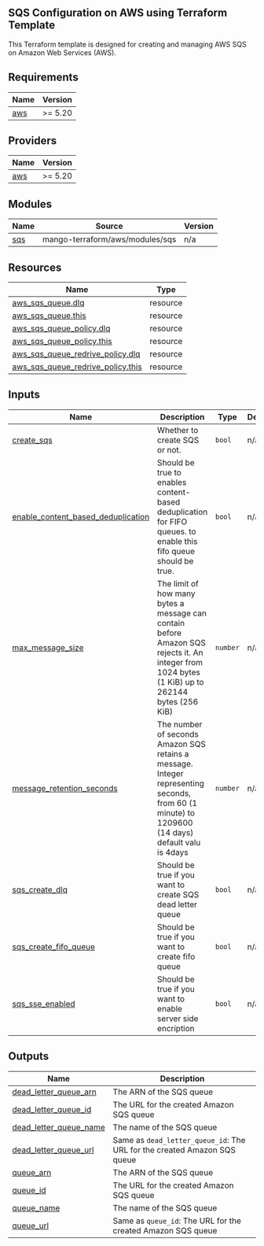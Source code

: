 <!-- BEGIN_TF_DOCS -->
## SQS Configuration on AWS using Terraform Template

This Terraform template is designed for creating and managing AWS SQS on Amazon Web Services (AWS).


## Requirements

| Name | Version |
|------|---------|
| <a name="requirement_aws"></a> [aws](#requirement\_aws) | >= 5.20 |

## Providers

| Name | Version |
|------|---------|
| <a name="provider_aws"></a> [aws](#provider\_aws) | >= 5.20 |


## Modules

| Name | Source | Version |
|------|--------|---------|
| <a name="module_sqs"></a> [sqs](#module\_sqs) | mango-terraform/aws/modules/sqs | n/a |

## Resources

| Name | Type |
|------|------|
| [aws_sqs_queue.dlq](https://registry.terraform.io/providers/hashicorp/aws/latest/docs/resources/sqs_queue) | resource |
| [aws_sqs_queue.this](https://registry.terraform.io/providers/hashicorp/aws/latest/docs/resources/sqs_queue) | resource |
| [aws_sqs_queue_policy.dlq](https://registry.terraform.io/providers/hashicorp/aws/latest/docs/resources/sqs_queue_policy) | resource |
| [aws_sqs_queue_policy.this](https://registry.terraform.io/providers/hashicorp/aws/latest/docs/resources/sqs_queue_policy) | resource |
| [aws_sqs_queue_redrive_policy.dlq](https://registry.terraform.io/providers/hashicorp/aws/latest/docs/resources/sqs_queue_redrive_policy) | resource |
| [aws_sqs_queue_redrive_policy.this](https://registry.terraform.io/providers/hashicorp/aws/latest/docs/resources/sqs_queue_redrive_policy) | resource |

## Inputs

| Name | Description | Type | Default | Required |
|------|-------------|------|---------|:--------:|
| <a name="input_create_sqs"></a> [create\_sqs](#input\_create\_sqs) | Whether to create SQS or not. | `bool` | n/a | yes |
| <a name="input_enable_content_based_deduplication"></a> [enable\_content\_based\_deduplication](#input\_enable\_content\_based\_deduplication) | Should be true to enables content-based deduplication for FIFO queues. to enable this fifo queue should be true. | `bool` | n/a | yes |
| <a name="input_max_message_size"></a> [max\_message\_size](#input\_max\_message\_size) | The limit of how many bytes a message can contain before Amazon SQS rejects it. An integer from 1024 bytes (1 KiB) up to 262144 bytes (256 KiB) | `number` | n/a | yes |
| <a name="input_message_retention_seconds"></a> [message\_retention\_seconds](#input\_message\_retention\_seconds) | The number of seconds Amazon SQS retains a message. Integer representing seconds, from 60 (1 minute) to 1209600 (14 days) default valu is 4days | `number` | n/a | yes |
| <a name="input_sqs_create_dlq"></a> [sqs\_create\_dlq](#input\_sqs\_create\_dlq) | Should be true if you want to create SQS dead letter queue | `bool` | n/a | yes |
| <a name="input_sqs_create_fifo_queue"></a> [sqs\_create\_fifo\_queue](#input\_sqs\_create\_fifo\_queue) | Should be true if you want to create fifo queue | `bool` | n/a | yes |
| <a name="input_sqs_sse_enabled"></a> [sqs\_sse\_enabled](#input\_sqs\_sse\_enabled) | Should be true if you want to enable server side encription | `bool` | n/a | yes |

## Outputs

| Name | Description |
|------|-------------|
| <a name="output_dead_letter_queue_arn"></a> [dead\_letter\_queue\_arn](#output\_dead\_letter\_queue\_arn) | The ARN of the SQS queue |
| <a name="output_dead_letter_queue_id"></a> [dead\_letter\_queue\_id](#output\_dead\_letter\_queue\_id) | The URL for the created Amazon SQS queue |
| <a name="output_dead_letter_queue_name"></a> [dead\_letter\_queue\_name](#output\_dead\_letter\_queue\_name) | The name of the SQS queue |
| <a name="output_dead_letter_queue_url"></a> [dead\_letter\_queue\_url](#output\_dead\_letter\_queue\_url) | Same as `dead_letter_queue_id`: The URL for the created Amazon SQS queue |
| <a name="output_queue_arn"></a> [queue\_arn](#output\_queue\_arn) | The ARN of the SQS queue |
| <a name="output_queue_id"></a> [queue\_id](#output\_queue\_id) | The URL for the created Amazon SQS queue |
| <a name="output_queue_name"></a> [queue\_name](#output\_queue\_name) | The name of the SQS queue |
| <a name="output_queue_url"></a> [queue\_url](#output\_queue\_url) | Same as `queue_id`: The URL for the created Amazon SQS queue |
<!-- END_TF_DOCS -->
